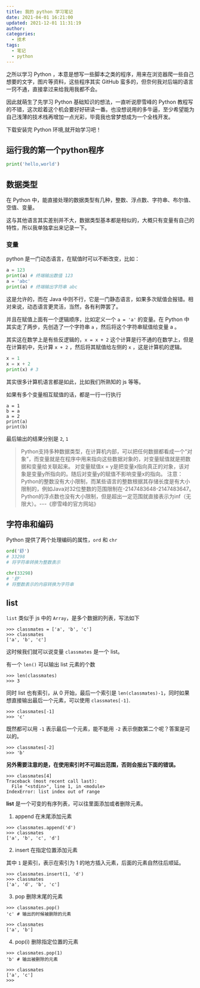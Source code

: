 ```yaml
---
title: 我的 python 学习笔记
date: 2021-04-01 16:21:00
updated: 2021-12-01 11:31:19
author: 
categories: 
  - 技术
tags: 
  - 笔记
  - python
---
```






之所以学习 Python ，本意是想写一些脚本之类的程序，用来在浏览器爬一些自己想要的文字，图片等资料，这些程序其实 GitHub 蛮多的，但奈何我对后端的语言一窍不通，直接拿过来给我用我都不会。

因此就萌生了先学习 Python 基础知识的想法，一直听说廖雪峰的 Python 教程写的不错，这次趁着这个机会要好好研读一番。也没想说用的多牛逼，至少希望能为自己浅薄的技术栈再增加一点光彩，毕竟我也曾梦想成为一个全栈开发。

下载安装完 Python 环境,就开始学习吧！

## 运行我的第一个python程序

```py
print('hello,world')
```

## 数据类型

在 Python 中，能直接处理的数据类型有几种，整数、浮点数、字符串、布尔值、空值、变量。

这与其他语言其实差别并不大，数据类型基本都是相似的，大概只有变量有自己的特性，所以我单独拿出来记录一下。

### 变量

python 是一门动态语言，在赋值时可以不断改变，比如：

```py
a = 123
print(a) # 终端输出数值 123
a = 'abc'
print(a) # 终端输出字符串 abc
```
这是允许的，而在 Java 中则不行，它是一门静态语言，如果多次赋值会报错。相对来说，动态语言更灵活，当然，各有利弊罢了。

并且在赋值上面有一个逻辑顺序，比如定义一个 `a = 'a'` 的变量。在 Python 中其实走了两步，先创造了一个字符串 `a` ，然后将这个字符串赋值给变量 a 。

其实这在数学上是有些反逻辑的，`x = x + 2` 这个计算是行不通的在数学上，但是在计算机中，先计算 `x + 2` ，然后将其赋值给左侧的 `x` ，这是计算机的逻辑。

```py
x = 1
x = x + 2
print(x) # 3
```

其实很多计算机语言都是如此，比如我们所熟知的 js 等等。

如果有多个变量相互赋值的话，都是一行一行执行

```shell
a = 1
b = a
a = 2
print(a)
print(b)
```

最后输出的结果分别是 `2`, `1` 

>Python支持多种数据类型，在计算机内部，可以把任何数据都看成一个“对象”，而变量就是在程序中用来指向这些数据对象的，对变量赋值就是把数据和变量给关联起来。
对变量赋值x = y是把变量x指向真正的对象，该对象是变量y所指向的。随后对变量y的赋值不影响变量x的指向。
注意：Python的整数没有大小限制，而某些语言的整数根据其存储长度是有大小限制的，例如Java对32位整数的范围限制在-2147483648-2147483647。
Python的浮点数也没有大小限制，但是超出一定范围就直接表示为inf（无限大）。---《廖雪峰的官方网站》

## 字符串和编码

Python 提供了两个处理编码的属性，`ord` 和 `chr` 

```py
ord('舒')
# 33298
# 将字符串转换为整数表示

chr(33298)
# '舒'
# 将整数表示的内容转换为字符串
```

## list

`list` 类似于 js 中的 `Array`，是多个数据的列表，写法如下

```shell
>>> classmates = ['a', 'b', 'c']
>>> classmates
['a', 'b', 'c']
```

这时候我们就可以说变量 `classmates` 是一个 list。

有一个 `len()` 可以输出 list 元素的个数

```shell
>>> len(classmates)
>>> 3
```

同时 list 也有索引，从 0 开始，最后一个索引是 `len(classmates)-1`，同时如果想直接输出最后一个元素，可以使用 `classmates[-1]`.

```shell
>>> classmates[-1]
>>> 'c'
```

既然都可以用 `-1` 表示最后一个元素，能不能用 `-2` 表示倒数第二个呢？答案是可以的。

```shell
>>> classmates[-2]
>>> 'b'
```

**另外需要注意的是，在使用索引时不可超出范围，否则会报出下面的错误。**

```shell
>>> classmates[4]
Traceback (most recent call last):
  File "<stdin>", line 1, in <module>
IndexError: list index out of range
```

**list** 是一个可变的有序列表，可以往里面添加或者删除元素。

1. append 在末尾添加元素

```shell
>>> classmates.append('d')
>>> classmates
['a', 'b', 'c', 'd']
```

2. insert 在指定位置添加元素

其中 `1` 是索引，表示在索引为 1 的地方插入元素，后面的元素自然往后顺延。

```shell
>>> classmates.insert(1, 'd')
>>> classmates
['a', 'd', 'b', 'c']
```

3. pop 删除末尾的元素

```shell
>>> classmates.pop()
'c' # 输出的时候被删除的元素

>>> classmates
['a', 'b']
```

4. pop(i) 删除指定位置的元素

```shell
>>> classmates.pop(1)
'b' # 输出被删除的元素

>>> classmates
['a', 'c']
>>> 
```
